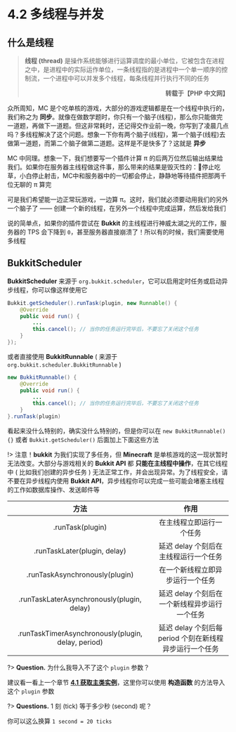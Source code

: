 # 4.2 多线程与并发

## 什么是线程

<blockquote><strong>线程 (thread)</strong> 是操作系统能够进行运算调度的最小单位，它被包含在进程之中，是进程中的实际运作单位，一条线程指的是进程中一个单一顺序的控制流，一个进程中可以并发多个线程，每条线程并行执行不同的任务 <p align="right"><strong>转载于【PHP 中文网】</strong></p></blockquote>

众所周知，MC 是个吃单核的游戏，大部分的游戏逻辑都是在一个线程中执行的，我们称之为 **同步**。就像在做数学题时，你只有一个脑子(线程)，那么你只能做完一道题，再做下一道题。但这非常耗时，还记得交作业前一晚，你写到了凌晨几点吗？多线程解决了这个问题。想象一下你有两个脑子(线程)，第一个脑子(线程)去做第一道题，而第二个脑子做第二道题。这样是不是快多了？这就是 **异步**

MC 中同理。想象一下，我们想要写一个插件计算 π 的后两万位然后输出结果给我们。如果你在服务器主线程做这件事，那么带来的结果是毁灭性的：🐏停止吃草，小白停止射击，MC中和服务器中的一切都会停止，静静地等待插件把那两千位无聊的 π 算完

可是我们希望能一边正常玩游戏，一边算 π。这时，我们就必须要动用我们的另外一个脑子了 —— 创建一个新的线程，在另外一个线程中完成运算，然后发给我们

说的简单点，如果你的插件尝试在 **Bukkit** 的主线程进行神威太湖之光的工作，服务器的 TPS 会下降到 `0`，甚至服务器直接崩溃了！所以有的时候，我们需要使用多线程

## BukkitScheduler

**BukkitScheduler** 来源于 `org.bukkit.scheduler`，它可以启用定时任务或启动异步线程，你可以像这样使用它

```Java
Bukkit.getScheduler().runTask(plugin, new Runnable() {
    @Override
    public void run() {
        ...
        this.cancel(); // 当你的任务运行完毕后，不要忘了关闭这个任务
    }
});
```

或者直接使用 **BukkitRunnable** ( 来源于 `org.bukkit.scheduler.BukkitRunnable` )

```Java
new BukkitRunnable() {
    @Override
    public void run() {
        ...
        this.cancel(); // 当你的任务运行完毕后，不要忘了关闭这个任务
    }
}.runTask(plugin)
```

看起来没什么特别的，确实没什么特别的，但是你可以在 `new BukkitRunnable() {}` 或者 `Bukkit.getScheduler()` 后面加上下面这些方法

!> 注意！**bukkit** 为我们实现了多任务，但 **Minecraft** 是单核游戏的这一现状暂时无法改变。大部分与游戏相关的 **Bukkit API** 都 **只能在主线程中操作**，在其它线程中 ( 比如我们创建的异步任务 ) 无法正常工作，并会出现异常。为了线程安全，请不要在异步线程内使用 **Bukkit API**，异步线程你可以完成一些可能会堵塞主线程的工作如数据库操作、发送邮件等

**方法**|**作用**
:-:|:-:
.runTask(plugin)|在主线程立即运行一个任务
.runTaskLater(plugin, delay)|延迟 delay 个刻后在主线程运行一个任务
.runTaskAsynchronously(plugin)|在一个新线程立即异步运行一个任务
.runTaskLaterAsynchronously(plugin, delay)|延迟 delay 个刻后在一个新线程异步运行一个任务
.runTaskTimerAsynchronously(plugin, delay, period)|延迟 delay 个刻后每 period 个刻在新线程异步运行一个任务

?> **Question.** 为什么我导入不了这个 `plugin` 参数？

建议看一看上一个章节 **[4.1 获取主类实例](./source/Part04/4.1-获取主类实例.md)**，这里你可以使用 **构造函数** 的方法导入这个 `plugin` 参数

?> **Questions.** 1 刻 (tick) 等于多少秒 (second) 呢？

你可以这么换算 `1 second = 20 ticks`
